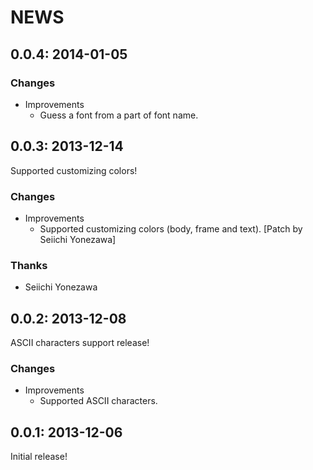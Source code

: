 # NEWS

## 0.0.4: 2014-01-05

### Changes

  * Improvements
    * Guess a font from a part of font name.

## 0.0.3: 2013-12-14

Supported customizing colors!

### Changes

  * Improvements
    * Supported customizing colors (body, frame and text).
      [Patch by Seiichi Yonezawa]

### Thanks

  * Seiichi Yonezawa

## 0.0.2: 2013-12-08

ASCII characters support release!

### Changes

  * Improvements
    * Supported ASCII characters.

## 0.0.1: 2013-12-06

Initial release!
